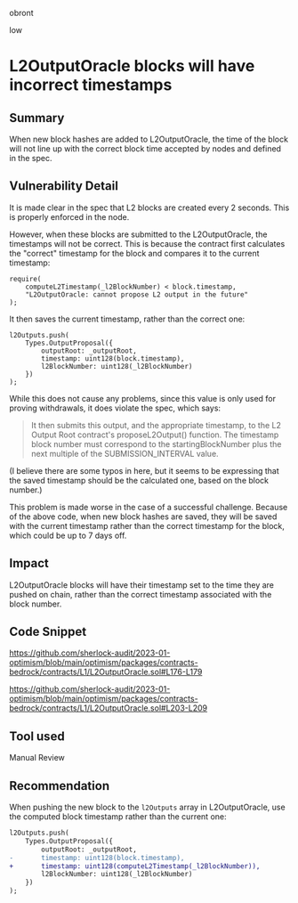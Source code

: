 obront

low

# L2OutputOracle blocks will have incorrect timestamps

## Summary

When new block hashes are added to L2OutputOracle, the time of the block will not line up with the correct block time accepted by nodes and defined in the spec.

## Vulnerability Detail

It is made clear in the spec that L2 blocks are created every 2 seconds. This is properly enforced in the node.

However, when these blocks are submitted to the L2OutputOracle, the timestamps will not be correct. This is because the contract first calculates the "correct" timestamp for the block and compares it to the current timestamp:
```solidity
require(
    computeL2Timestamp(_l2BlockNumber) < block.timestamp,
    "L2OutputOracle: cannot propose L2 output in the future"
);
```

It then saves the current timestamp, rather than the correct one:
```solidity
l2Outputs.push(
    Types.OutputProposal({
        outputRoot: _outputRoot,
        timestamp: uint128(block.timestamp),
        l2BlockNumber: uint128(_l2BlockNumber)
    })
);
```
While this does not cause any problems, since this value is only used for proving withdrawals, it does violate the spec, which says:

> It then submits this output, and the appropriate timestamp, to the L2 Output Root contract's proposeL2Output() function. The timestamp block number must correspond to the startingBlockNumber plus the next multiple of the SUBMISSION_INTERVAL value.

(I believe there are some typos in here, but it seems to be expressing that the saved timestamp should be the calculated one, based on the block number.)

This problem is made worse in the case of a successful challenge. Because of the above code, when new block hashes are saved, they will be saved with the current timestamp rather than the correct timestamp for the block, which could be up to 7 days off.

## Impact

L2OutputOracle blocks will have their timestamp set to the time they are pushed on chain, rather than the correct timestamp associated with the block number.

## Code Snippet

https://github.com/sherlock-audit/2023-01-optimism/blob/main/optimism/packages/contracts-bedrock/contracts/L1/L2OutputOracle.sol#L176-L179

https://github.com/sherlock-audit/2023-01-optimism/blob/main/optimism/packages/contracts-bedrock/contracts/L1/L2OutputOracle.sol#L203-L209

## Tool used

Manual Review

## Recommendation

When pushing the new block to the `l2Outputs` array in L2OutputOracle, use the computed block timestamp rather than the current one:
```diff
l2Outputs.push(
    Types.OutputProposal({
        outputRoot: _outputRoot,
-       timestamp: uint128(block.timestamp),
+       timestamp: uint128(computeL2Timestamp(_l2BlockNumber)),
        l2BlockNumber: uint128(_l2BlockNumber)
    })
);
```